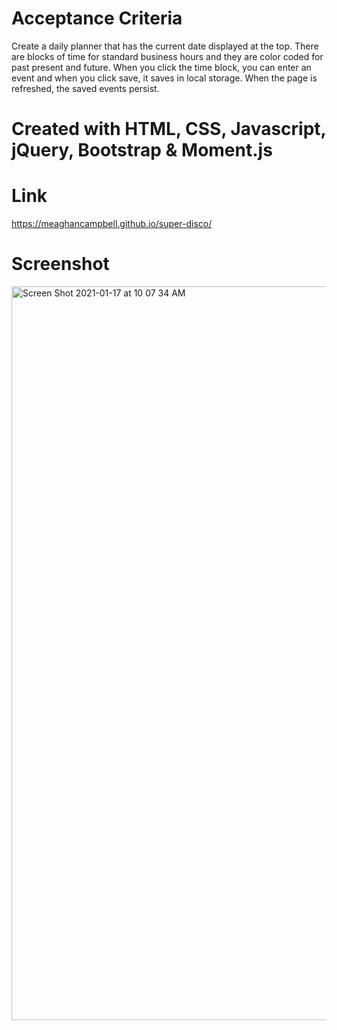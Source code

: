 # Acceptance Criteria

Create a daily planner that has the current date displayed at the top.
There are blocks of time for standard business hours and they are color
coded for past present and future. When you click the time block, you can
enter an event and when you click save, it saves in local storage. When
the page is refreshed, the saved events persist.

# Created with HTML, CSS, Javascript, jQuery, Bootstrap & Moment.js

# Link

https://meaghancampbell.github.io/super-disco/

# Screenshot

<img width="1174" alt="Screen Shot 2021-01-17 at 10 07 34 AM" src="https://user-images.githubusercontent.com/74511935/104848751-f3ed5000-58ab-11eb-935b-498689bd5e4d.png">


